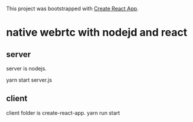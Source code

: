 This project was bootstrapped with [Create React App](https://github.com/facebook/create-react-app).

# native webrtc with nodejd and react

## server
server is nodejs.

yarn start server.js

## client
client folder is create-react-app.
yarn run start
